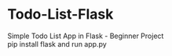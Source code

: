 # Todo-List-Flask
Simple Todo List App in Flask - Beginner Project  
pip install flask and run app.py
